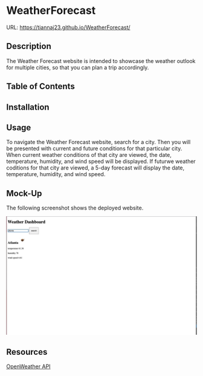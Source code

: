# WeatherForecast

URL: https://tiannaj23.github.io/WeatherForecast/

## Description

The Weather Forecast website is intended to showcase the weather outlook for multiple cities, so that you can plan a trip accordingly.

## Table of Contents

## Installation

## Usage
To navigate the Weather Forecast website, search for a city. Then you will be presented with current and future conditions for that particular city. When current weather conditions of that city are viewed, the date, temperature, humidity, and wind speed will be displayed. If futurwe weather coditions for that city are viewed, a 5-day forecast will display the date, temperature, humidity, and wind speed.

## Mock-Up
The following screenshot shows the deployed website.

![screen shot](./images/Screenshot%202023-02-08%20at%209.51.39%20PM%20Large.jpeg)

## Resources

<p><a href="https://openweathermap.org/">OpenWeather API</a></p>
